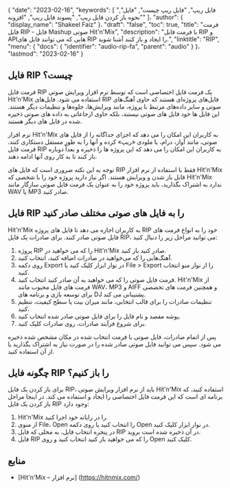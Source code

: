 {
  "date": "2023-02-16",
  "keywords": [
"فایل ریپ",
"فایل ریپ چیست",
"فایل",
"نحوه باز کردن فایل ریپ",
"پسوند فایل ریپ",
"افزونه"
]،
  "author": {
    "display_name": "Shakeel Faiz"
}،
  "draft": "false",
  "toc": true,
  "title": "فرمت فایل RIP - فایل Mashup صوتی Hit'n'Mix",
  "description": "با فرمت فایل RIP و APIهایی که می توانند فایل های RIP را ایجاد و باز کنند آشنا شوید.",
  "linktitle": "RIP",
  "menu": {
    "docs": {
      "identifier": "audio-rip-fa",
      "parent": "audio"
}
}،
  "lastmod": "2023-02-16"
}

## فایل RIP چیست؟

فرمت فایل RIP یک فرمت فایل اختصاصی است که توسط نرم افزار ویرایش صوتی Hit'n'Mix استفاده می شود. فایل‌های RIP فایل‌های پروژه‌ای هستند که حاوی آهنگ‌های صوتی و سایر داده‌های مرتبط با پروژه، مانند ویرایش‌ها، جلوه‌ها و تنظیمات دیگر هستند. این فایل ها خود فایل های صوتی نیستند، بلکه حاوی ارجاعاتی به داده های صوتی ذخیره شده در فایل های دیگر هستند.

نرم افزار Hit'n'Mix به کاربران این امکان را می دهد که اجزای جداگانه را از فایل های صوتی، مانند آواز، درام، یا ملودی «ریپ» کرده و آنها را به طور مستقل دستکاری کنند. فرمت فایل RIP به کاربران این امکان را می دهد که این پروژه ها را ذخیره و بعداً دوباره باز کنند تا به کار روی آنها ادامه دهند.

توجه به این نکته ضروری است که فایل های RIP فقط با استفاده از نرم افزار Hit'n'Mix قابل باز شدن و ویرایش هستند. اگر نیاز دارید پروژه خود را با شخصی که Hit'n'Mix ندارد به اشتراک بگذارید، باید پروژه خود را به عنوان یک فرمت فایل صوتی سازگار مانند WAV یا MP3 صادر کنید.

## فایل RIP را به فایل های صوتی مختلف صادر کنید

Hit'n'Mix به کاربران اجازه می دهد تا فایل های پروژه RIP خود را به انواع فرمت های فایل صوتی صادر کنند. برای صادرات یک فایل RIP، می توانید مراحل زیر را دنبال کنید:

1. پروژه RIP را که می خواهید در Hit'n'Mix صادر کنید باز کنید.
2. آهنگ‌هایی را که می‌خواهید در صادرات اضافه کنید، انتخاب کنید.
3. روی دکمه Export در نوار ابزار کلیک کنید یا File > Export را از نوار منو انتخاب کنید.
4. فرمت فایل صوتی را که می خواهید به آن صادر کنید انتخاب کنید. Hit'n'Mix از فرمت های فایل محبوب مانند WAV، MP3 و AIFF و همچنین فرمت های تخصصی برای توسعه بازی و برنامه های DJ پشتیبانی می کند.
5. تنظیمات صادرات را برای قالب انتخابی، مانند میزان بیت یا سطح کیفیت، تنظیم کنید.
6. پوشه مقصد و نام فایل را برای فایل صوتی صادر شده انتخاب کنید.
7. برای شروع فرآیند صادرات، روی صادرات کلیک کنید.

پس از اتمام صادرات، فایل صوتی با فرمت انتخاب شده در مکان مشخص شده ذخیره می شود. سپس می توانید فایل صوتی صادر شده را در صورت نیاز به اشتراک بگذارید یا از آن استفاده کنید.

## چگونه فایل RIP را باز کنیم؟

برای باز کردن یک فایل RIP، باید از نرم افزار ویرایش صوتی Hit'n'Mix استفاده کنید، که برنامه ای است که این فرمت فایل اختصاصی را ایجاد و استفاده می کند. در اینجا مراحل باز کردن یک فایل RIP وجود دارد:

1. Hit'n'Mix را در رایانه خود اجرا کنید.
2. از منوی File، Open را انتخاب کنید یا روی دکمه Open در نوار ابزار کلیک کنید.
3. در پنجره انتخاب فایل، به محلی که فایل RIP در آن ذخیره شده است بروید.
4. فایل RIP را که می خواهید باز کنید انتخاب کنید و روی Open کلیک کنید.

## منابع
* [Hit'n'Mix – نرم افزار] (https://hitnmix.com/)


